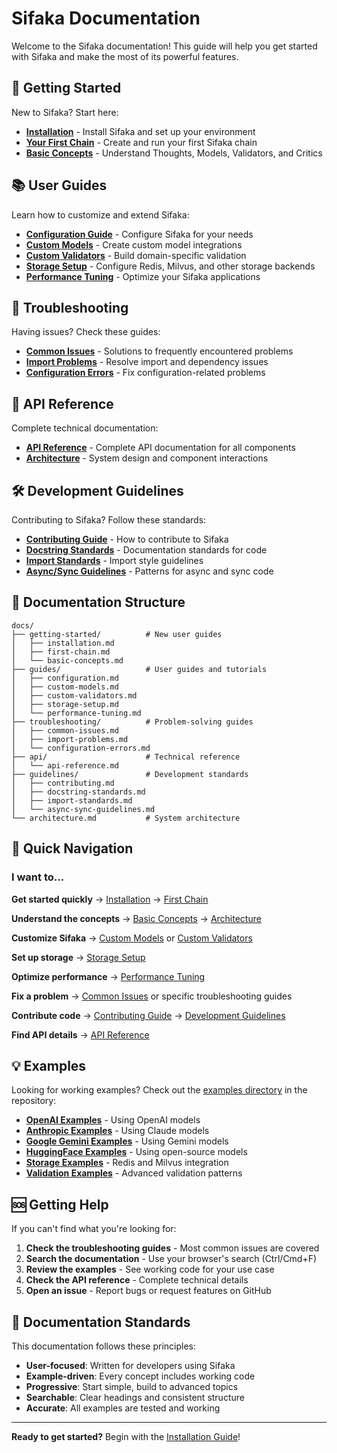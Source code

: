 # Sifaka Documentation

Welcome to the Sifaka documentation! This guide will help you get started with Sifaka and make the most of its powerful features.

## 🚀 Getting Started

New to Sifaka? Start here:

- **[Installation](getting-started/installation.md)** - Install Sifaka and set up your environment
- **[Your First Chain](getting-started/first-chain.md)** - Create and run your first Sifaka chain
- **[Basic Concepts](getting-started/basic-concepts.md)** - Understand Thoughts, Models, Validators, and Critics

## 📚 User Guides

Learn how to customize and extend Sifaka:

- **[Configuration Guide](guides/configuration.md)** - Configure Sifaka for your needs
- **[Custom Models](guides/custom-models.md)** - Create custom model integrations
- **[Custom Validators](guides/custom-validators.md)** - Build domain-specific validation
- **[Storage Setup](guides/storage-setup.md)** - Configure Redis, Milvus, and other storage backends
- **[Performance Tuning](guides/performance-tuning.md)** - Optimize your Sifaka applications

## 🔧 Troubleshooting

Having issues? Check these guides:

- **[Common Issues](troubleshooting/common-issues.md)** - Solutions to frequently encountered problems
- **[Import Problems](troubleshooting/import-problems.md)** - Resolve import and dependency issues
- **[Configuration Errors](troubleshooting/configuration-errors.md)** - Fix configuration-related problems

## 📖 API Reference

Complete technical documentation:

- **[API Reference](api/api-reference.md)** - Complete API documentation for all components
- **[Architecture](architecture.md)** - System design and component interactions

## 🛠️ Development Guidelines

Contributing to Sifaka? Follow these standards:

- **[Contributing Guide](guidelines/contributing.md)** - How to contribute to Sifaka
- **[Docstring Standards](guidelines/docstring-standards.md)** - Documentation standards for code
- **[Import Standards](guidelines/import-standards.md)** - Import style guidelines
- **[Async/Sync Guidelines](guidelines/async-sync-guidelines.md)** - Patterns for async and sync code

## 📁 Documentation Structure

```
docs/
├── getting-started/          # New user guides
│   ├── installation.md
│   ├── first-chain.md
│   └── basic-concepts.md
├── guides/                   # User guides and tutorials
│   ├── configuration.md
│   ├── custom-models.md
│   ├── custom-validators.md
│   ├── storage-setup.md
│   └── performance-tuning.md
├── troubleshooting/          # Problem-solving guides
│   ├── common-issues.md
│   ├── import-problems.md
│   └── configuration-errors.md
├── api/                      # Technical reference
│   └── api-reference.md
├── guidelines/               # Development standards
│   ├── contributing.md
│   ├── docstring-standards.md
│   ├── import-standards.md
│   └── async-sync-guidelines.md
└── architecture.md           # System architecture
```

## 🎯 Quick Navigation

### I want to...

**Get started quickly** → [Installation](getting-started/installation.md) → [First Chain](getting-started/first-chain.md)

**Understand the concepts** → [Basic Concepts](getting-started/basic-concepts.md) → [Architecture](architecture.md)

**Customize Sifaka** → [Custom Models](guides/custom-models.md) or [Custom Validators](guides/custom-validators.md)

**Set up storage** → [Storage Setup](guides/storage-setup.md)

**Optimize performance** → [Performance Tuning](guides/performance-tuning.md)

**Fix a problem** → [Common Issues](troubleshooting/common-issues.md) or specific troubleshooting guides

**Contribute code** → [Contributing Guide](guidelines/contributing.md) → [Development Guidelines](guidelines/)

**Find API details** → [API Reference](api/api-reference.md)

## 💡 Examples

Looking for working examples? Check out the [examples directory](../examples/) in the repository:

- **[OpenAI Examples](../examples/openai/)** - Using OpenAI models
- **[Anthropic Examples](../examples/anthropic/)** - Using Claude models
- **[Google Gemini Examples](../examples/gemini/)** - Using Gemini models
- **[HuggingFace Examples](../examples/huggingface/)** - Using open-source models
- **[Storage Examples](../examples/thought_caching/)** - Redis and Milvus integration
- **[Validation Examples](../examples/guardrails/)** - Advanced validation patterns

## 🆘 Getting Help

If you can't find what you're looking for:

1. **Check the troubleshooting guides** - Most common issues are covered
2. **Search the documentation** - Use your browser's search (Ctrl/Cmd+F)
3. **Review the examples** - See working code for your use case
4. **Check the API reference** - Complete technical details
5. **Open an issue** - Report bugs or request features on GitHub

## 📝 Documentation Standards

This documentation follows these principles:

- **User-focused**: Written for developers using Sifaka
- **Example-driven**: Every concept includes working code
- **Progressive**: Start simple, build to advanced topics
- **Searchable**: Clear headings and consistent structure
- **Accurate**: All examples are tested and working

---

**Ready to get started?** Begin with the [Installation Guide](getting-started/installation.md)!
